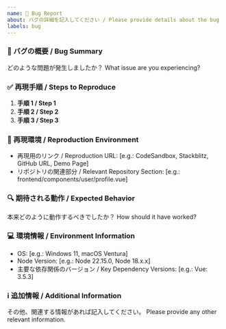 ```yaml
---
name: 🐛 Bug Report
about: バグの詳細を記入してください / Please provide details about the bug
labels: bug
---
```


### 🐞 バグの概要 / Bug Summary

どのような問題が発生しましたか？
What issue are you experiencing?

### ✅ 再現手順 / Steps to Reproduce

1. **手順 1 / Step 1**
2. **手順 2 / Step 2**
3. **手順 3 / Step 3**

### 🔄 再現環境 / Reproduction Environment

- 再現用のリンク / Reproduction URL: [e.g.: CodeSandbox, Stackblitz, GitHub URL, Demo Page]
- リポジトリの関連部分 / Relevant Repository Section: [e.g.: frontend/components/user/profile.vue]

### 🔍 期待される動作 / Expected Behavior

本来どのように動作するべきでしたか？
How should it have worked?

### 💻 環境情報 / Environment Information

- OS: [e.g.: Windows 11, macOS Ventura]
- Node Version: [e.g.: Node 22.15.0, Node 18.x.x]
- 主要な依存関係のバージョン / Key Dependency Versions: [e.g.: Vue: 3.5.3]

### ℹ️ 追加情報 / Additional Information

その他、関連する情報があれば記入してください。
Please provide any other relevant information.
